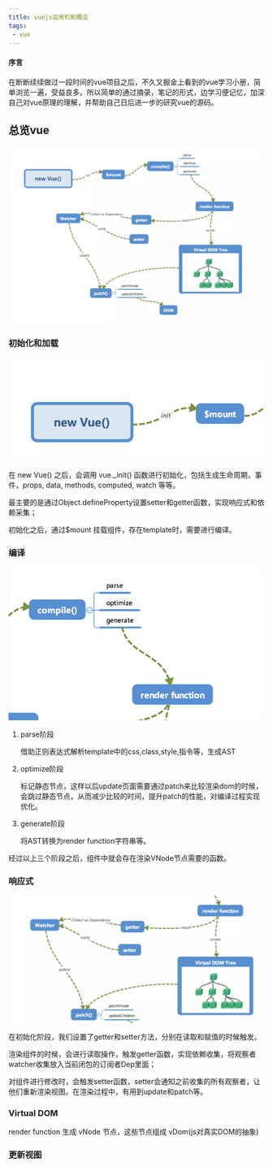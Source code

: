 ```yaml
---
title: vuejs运用机制概览
tags:
 - vue
---
```


#### 序言

在断断续续做过一段时间的vue项目之后，不久又掘金上看到的vue学习小册，简单浏览一遍，受益良多。所以简单的通过摘录，笔记的形式，边学习便记忆，加深自己对vue原理的理解，并帮助自己日后进一步的研究vue的源码。

## 总览vue

![内部流程图](/img/vue)

### 初始化和加载

![初始化及加载](/img/vue_1)

在 new Vue() 之后，会调用 vue._init() 函数进行初始化，包括生成生命周期，事件，props, data, methods, computed, watch 等等。

最主要的是通过Object.defineProperty设置setter和getter函数，实现响应式和依赖采集；

初始化之后，通过$mount 挂载组件，存在template时，需要进行编译。

### 编译

![编译](/img/vue_2)

1. parse阶段

   借助正则表达式解析template中的css,class,style,指令等，生成AST

2. optimize阶段

   标记静态节点，这样以后update页面需要通过patch来比较渲染dom的时候，会跳过静态节点，从而减少比较的时间，提升patch的性能，对编译过程实现优化。

3. generate阶段

   将AST转换为render function字符串等。

经过以上三个阶段之后，组件中就会存在渲染VNode节点需要的函数。

### 响应式

![响应式](/img/vue_3)

在初始化阶段，我们设置了getter和setter方法，分别在读取和赋值的时候触发。

渲染组件的时候，会进行读取操作，触发getter函数，实现依赖收集，将观察者watcher收集放入当前闭包的订阅者Dep里面；

对组件进行修改时，会触发setter函数，setter会通知之前收集的所有观察者，让他们重新渲染视图。在渲染过程中，有用到update和patch等。

### Virtual DOM

render function 生成 vNode 节点，这些节点组成 vDom(js对真实DOM的抽象)

### 更新视图
